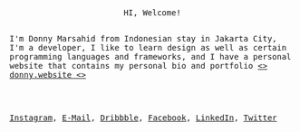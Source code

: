   <p align="center">
     <samp>
 <br>
    HI, Welcome!
    </samp>
  </p>  
  <p align="left">
     <samp>
 <br>
    I'm Donny Marsahid from Indonesian stay in Jakarta City, I'm a developer, I like to learn design as well as certain programming languages and frameworks, and I have a personal website that contains my personal bio and portfolio  <a href="https://donny.website/" target="_blank"><> donny.website <> </a>
    </samp>
  </p>
<!-- <p align="right"><b><samp>」</samp></b></p> -->


<h2></h2> <br>
<p align="left">
  <samp>
  	<a href="https://www.instagram.com/donnymrshd/">Instagram</a>, 
    <a href="donnymrshd.94@gmail.com">E-Mail</a>,
    <a href="https://dribbble.com/donnymrshd">Dribbble</a>,
    <a href="https://www.facebook.com/donymarsahid">Facebook</a>,
    <a href="https://www.linkedin.com/in/donny-marsahid/">LinkedIn</a>,
    <a href="https://twitter.com/donny_mrshd">Twitter</a>
  </samp>
</p>
<h2></h2> 




